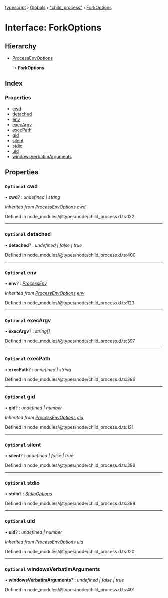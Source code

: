 [typescript](../README.md) › [Globals](../globals.md) › ["child_process"](../modules/_child_process_.md) › [ForkOptions](_child_process_.forkoptions.md)

# Interface: ForkOptions

## Hierarchy

* [ProcessEnvOptions](_child_process_.processenvoptions.md)

  ↳ **ForkOptions**

## Index

### Properties

* [cwd](_child_process_.forkoptions.md#optional-cwd)
* [detached](_child_process_.forkoptions.md#optional-detached)
* [env](_child_process_.forkoptions.md#optional-env)
* [execArgv](_child_process_.forkoptions.md#optional-execargv)
* [execPath](_child_process_.forkoptions.md#optional-execpath)
* [gid](_child_process_.forkoptions.md#optional-gid)
* [silent](_child_process_.forkoptions.md#optional-silent)
* [stdio](_child_process_.forkoptions.md#optional-stdio)
* [uid](_child_process_.forkoptions.md#optional-uid)
* [windowsVerbatimArguments](_child_process_.forkoptions.md#optional-windowsverbatimarguments)

## Properties

### `Optional` cwd

• **cwd**? : *undefined | string*

*Inherited from [ProcessEnvOptions](_child_process_.processenvoptions.md).[cwd](_child_process_.processenvoptions.md#optional-cwd)*

Defined in node_modules/@types/node/child_process.d.ts:122

___

### `Optional` detached

• **detached**? : *undefined | false | true*

Defined in node_modules/@types/node/child_process.d.ts:400

___

### `Optional` env

• **env**? : *[ProcessEnv](nodejs.processenv.md)*

*Inherited from [ProcessEnvOptions](_child_process_.processenvoptions.md).[env](_child_process_.processenvoptions.md#optional-env)*

Defined in node_modules/@types/node/child_process.d.ts:123

___

### `Optional` execArgv

• **execArgv**? : *string[]*

Defined in node_modules/@types/node/child_process.d.ts:397

___

### `Optional` execPath

• **execPath**? : *undefined | string*

Defined in node_modules/@types/node/child_process.d.ts:396

___

### `Optional` gid

• **gid**? : *undefined | number*

*Inherited from [ProcessEnvOptions](_child_process_.processenvoptions.md).[gid](_child_process_.processenvoptions.md#optional-gid)*

Defined in node_modules/@types/node/child_process.d.ts:121

___

### `Optional` silent

• **silent**? : *undefined | false | true*

Defined in node_modules/@types/node/child_process.d.ts:398

___

### `Optional` stdio

• **stdio**? : *[StdioOptions](../modules/_child_process_.md#stdiooptions)*

Defined in node_modules/@types/node/child_process.d.ts:399

___

### `Optional` uid

• **uid**? : *undefined | number*

*Inherited from [ProcessEnvOptions](_child_process_.processenvoptions.md).[uid](_child_process_.processenvoptions.md#optional-uid)*

Defined in node_modules/@types/node/child_process.d.ts:120

___

### `Optional` windowsVerbatimArguments

• **windowsVerbatimArguments**? : *undefined | false | true*

Defined in node_modules/@types/node/child_process.d.ts:401
